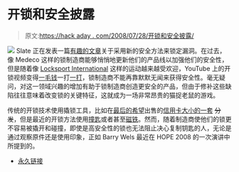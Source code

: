# 开锁和安全披露

> 原文:[https://hack aday . com/2008/07/28/开锁和安全披露/](https://hackaday.com/2008/07/28/lock-picking-and-security-disclosure/)

![](../Images/029be97274e8d87967e15ca5bc2f6ae6.png)
Slate 正在发表一篇[有趣的文章](http://www.slate.com/id/2195862)关于采用新的安全方法来锁定漏洞。在过去，像 Medeco 这样的锁制造商能够悄悄地更新他们的产品线以加强他们的安全性，但是随着像 [Locksport International](http://www.locksport.com/) 这样的运动越来越受欢迎，YouTube 上的开锁视频变得[一毛钱](http://youtube.com/watch?v=j77WM-uL4qc)一打[一打](http://youtube.com/watch?v=hbdfYyWpEpg)，锁制造商不能再靠默默无闻来获得安全性。毫无疑问，对这一领域兴趣的增加有助于锁制造商创造更安全的产品，但由于修补这些缺陷往往意味着改变锁的关键特征，这就成为一场非常昂贵的猫捉老鼠的游戏。

传统的开锁技术使用撬锁工具，比如在[最后的希望](http://www.thelasthope.org/)出售的[信用卡大小的一套](http://www.hackaday.com/2008/07/12/toool-picksets-at-the-last-hope/) ~~分发~~，但是最近的开锁方法使用[撞匙](http://www.hackaday.com/2008/05/19/bump-key-experiments/)或者甚至[磁铁](http://www.hackaday.com/2008/06/22/ring-of-the-devil-vulnerability-patched/)。然而，随着制造商使他们的锁更不容易被撬开和碰撞，即使是高安全性的锁也无法阻止决心复制钥匙的人，无论是通过观察原件还是使用印象，正如 Barry Wels 最近在 HOPE 2008 的一次演讲中所提到的。

*   [永久链接](http://www.slate.com/id/2195862)